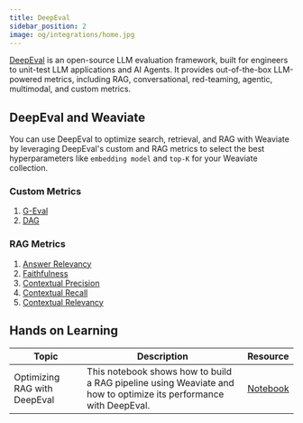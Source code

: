 ```yaml
---
title: DeepEval
sidebar_position: 2
image: og/integrations/home.jpg
---
```


[DeepEval](https://docs.confident-ai.com/) is an open-source LLM evaluation framework, built for engineers to unit-test LLM applications and AI Agents. It provides out-of-the-box LLM-powered metrics, including RAG, conversational, red-teaming, agentic, multimodal, and custom metrics.

## DeepEval and Weaviate
You can use DeepEval to optimize search, retrieval, and RAG with Weaviate by leveraging DeepEval's custom and RAG metrics to select the best hyperparameters like `embedding model` and `top-K` for your Weaviate collection.

### Custom Metrics 
1. [G-Eval](https://docs.confident-ai.com/docs/metrics-llm-evals)
2. [DAG](https://docs.confident-ai.com/docs/metrics-dag)

### RAG Metrics 
1. [Answer Relevancy](https://docs.confident-ai.com/docs/metrics-answer-relevancy)
2. [Faithfulness](https://docs.confident-ai.com/docs/metrics-faithfulness)
3. [Contextual Precision](https://docs.confident-ai.com/docs/metrics-contextual-precision)
4. [Contextual Recall](https://docs.confident-ai.com/docs/metrics-contextual-recall)
5. [Contextual Relevancy](https://docs.confident-ai.com/docs/metrics-contextual-relevancy)

## Hands on Learning

| Topic | Description | Resource |
| --- | --- | --- |
| Optimizing RAG with DeepEval | This notebook shows how to build a RAG pipeline using Weaviate and how to optimize its performance with DeepEval. | [Notebook](https://github.com/weaviate/recipes/blob/main/integrations/operations/deepeval/rag_evaluation_deepeval.ipynb) |